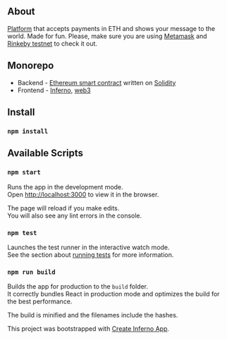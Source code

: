 ## About

[Platform](https://eth4top.now.sh/) that accepts payments in ETH and shows your message to the world.
Made for fun.
Please, make sure you are using [Metamask](https://metamask.io/) and [Rinkeby testnet](https://www.rinkeby.io) to check it out.

## Monorepo

- Backend - [Ethereum smart contract](https://rinkeby.etherscan.io/address/0x55925f2f807b7c9df151f042165eed8c7d8a417a) written on [Solidity](https://github.com/ethereum/solidity)
- Frontend - [Inferno](https://github.com/infernojs), [web3](https://github.com/ethereum/web3.js)

## Install

### `npm install`

## Available Scripts

### `npm start`

Runs the app in the development mode.<br>
Open [http://localhost:3000](http://localhost:3000) to view it in the browser.

The page will reload if you make edits.<br>
You will also see any lint errors in the console.

### `npm test`

Launches the test runner in the interactive watch mode.<br>
See the section about [running tests](#running-tests) for more information.

### `npm run build`

Builds the app for production to the `build` folder.<br>
It correctly bundles React in production mode and optimizes the build for the best performance.

The build is minified and the filenames include the hashes.<br>

This project was bootstrapped with [Create Inferno App](https://github.com/infernojs/create-inferno-app).
